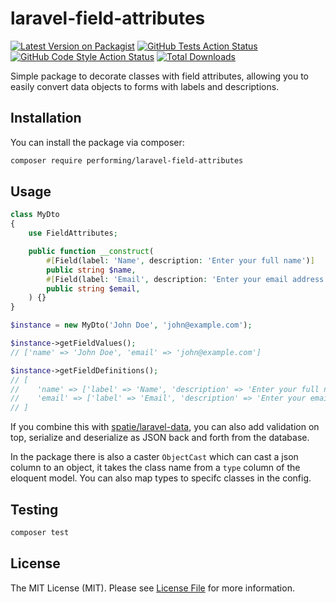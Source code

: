 # laravel-field-attributes

[![Latest Version on Packagist](https://img.shields.io/packagist/v/performing/laravel-field-attributes.svg?style=flat-square)](https://packagist.org/packages/performingdigital/laravel-field-attributes)
[![GitHub Tests Action Status](https://img.shields.io/github/actions/workflow/status/performingdigital/laravel-field-attributes/run-tests.yml?branch=main&label=tests&style=flat-square)](https://github.com/performingdigital/laravel-field-attributes/actions?query=workflow%3Arun-tests+branch%3Amain)
[![GitHub Code Style Action Status](https://img.shields.io/github/actions/workflow/status/performingdigital/laravel-field-attributes/fix-php-code-style-issues.yml?branch=main&label=code%20style&style=flat-square)](https://github.com/performingdigital/laravel-field-attributes/actions?query=workflow%3A"Fix+PHP+code+style+issues"+branch%3Amain)
[![Total Downloads](https://img.shields.io/packagist/dt/performingd/laravel-field-attributes.svg?style=flat-square)](https://packagist.org/packages/performing/laravel-field-attributes)

Simple package to decorate classes with field attributes, allowing you to easily convert data objects to forms with labels and descriptions.

## Installation

You can install the package via composer:

```bash
composer require performing/laravel-field-attributes
```

## Usage

```php
class MyDto 
{
    use FieldAttributes;

    public function __construct(
        #[Field(label: 'Name', description: 'Enter your full name')]
        public string $name,
        #[Field(label: 'Email', description: 'Enter your email address')]
        public string $email,
    ) {}
}

$instance = new MyDto('John Doe', 'john@example.com');

$instance->getFieldValues(); 
// ['name' => 'John Doe', 'email' => 'john@example.com']

$instance->getFieldDefinitions(); 
// [
//    'name' => ['label' => 'Name', 'description' => 'Enter your full name', 'type' => 'string', 'required' => true, 'value' => 'John Doe'],
//    'email' => ['label' => 'Email', 'description' => 'Enter your email address', 'type' => 'string', 'required' => true, 'value' => 'john@example.com']
// ]
```

If you combine this with [spatie/laravel-data](https://github.com/spatie/laravel-data), you can also add validation on top, serialize and deserialize as JSON back and forth from the database.

In the package there is also a caster `ObjectCast` which can cast a json column to an object, it takes the class name from a `type` column of the eloquent model. You can also map types to specifc classes in the config.

## Testing

```bash
composer test
```

## License

The MIT License (MIT). Please see [License File](LICENSE.md) for more information.
